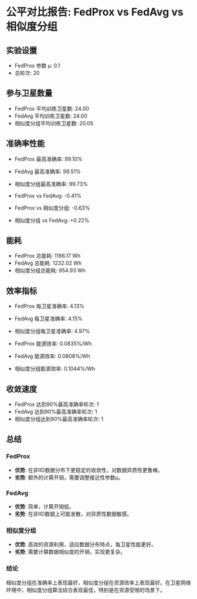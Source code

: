 # 公平对比报告: FedProx vs FedAvg vs 相似度分组

## 实验设置
- FedProx 参数 μ: 0.1
- 总轮次: 20

## 参与卫星数量
- FedProx 平均训练卫星数: 24.00
- FedAvg 平均训练卫星数: 24.00
- 相似度分组平均训练卫星数: 20.05

## 准确率性能
- FedProx 最高准确率: 99.10%
- FedAvg 最高准确率: 99.51%
- 相似度分组最高准确率: 99.73%

- FedProx vs FedAvg: -0.41%
- FedProx vs 相似度分组: -0.63%
- 相似度分组 vs FedAvg: +0.22%

## 能耗
- FedProx 总能耗: 1186.17 Wh
- FedAvg 总能耗: 1232.02 Wh
- 相似度分组总能耗: 954.93 Wh

## 效率指标
- FedProx 每卫星准确率: 4.13%
- FedAvg 每卫星准确率: 4.15%
- 相似度分组每卫星准确率: 4.97%

- FedProx 能源效率: 0.0835%/Wh
- FedAvg 能源效率: 0.0808%/Wh
- 相似度分组能源效率: 0.1044%/Wh

## 收敛速度
- FedProx 达到90%最高准确率轮次: 1
- FedAvg 达到90%最高准确率轮次: 1
- 相似度分组达到90%最高准确率轮次: 1

## 总结
### FedProx
- **优势**: 在非IID数据分布下更稳定的收敛性，对数据异质性更鲁棒。
- **劣势**: 额外的计算开销，需要调整接近性参数μ。

### FedAvg
- **优势**: 简单，计算开销低。
- **劣势**: 在非IID数据上可能发散，对异质性数据敏感。

### 相似度分组
- **优势**: 高效的资源利用，适应数据分布特点，每卫星性能更好。
- **劣势**: 需要计算数据相似度的开销，实现更复杂。

### 结论
相似度分组在准确率上表现最好，相似度分组在资源效率上表现最好。在卫星网络环境中，相似度分组算法综合表现最佳，特别是在资源受限的场景下。

